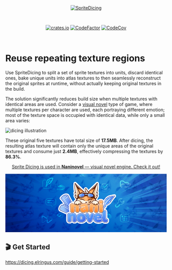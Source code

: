 <p align="center">
  <a href="https://github.com/elringus/sprite-dicing" target="_blank" rel="noopener noreferrer">
    <img width="200" src="https://raw.githubusercontent.com/elringus/sprite-dicing/main/docs/public/favicon.svg" alt="SpriteDicing">
  </a>
</p>
<br/>
<p align="center">
  <a href="https://crates.io/crates/sprite_dicing"><img alt="crates.io" src="https://img.shields.io/crates/v/sprite_dicing"></a>
  <a href="https://www.codefactor.io/repository/github/elringus/sprite-dicing"><img src="https://www.codefactor.io/repository/github/elringus/sprite-dicing/badge" alt="CodeFactor"/></a>
  <a href="https://codecov.io/gh/elringus/sprite-dicing"><img src="https://codecov.io/gh/elringus/sprite-dicing/branch/main/graph/badge.svg?token=DBUTGP0Q7C" alt="CodeCov"></a>
</p>
<br/>

# Reuse repeating texture regions

Use SpriteDicing to split a set of sprite textures into units, discard identical ones, bake unique units into atlas textures to then seamlessly reconstruct the original sprites at runtime, without actually keeping original textures in the build.

The solution significantly reduces build size when multiple textures with identical areas are used. Consider a [visual novel](https://en.wikipedia.org/wiki/Visual_novel) type of game, where multiple textures per character are used, each portraying different emotion; most of the texture space is occupied with identical data, while only a small area varies:

<img alt="dicing illustration" src="https://raw.githubusercontent.com/elringus/sprite-dicing/main/docs/public/img/banner.png">

These original five textures have total size of **17.5MB**. After dicing, the resulting atlas texture will contain only the unique areas of the original textures and consume just **2.4MB**, effectively compressing the textures by **86.3%**.

<a href="https://naninovel.com">
  <p align="center">Sprite Dicing is used in <strong>Naninovel</strong> — visual novel engine. Check it out!</p>
  <p align="center"><img alt="naninovel banner" src="https://raw.githubusercontent.com/elringus/cdn/main/naninovel-banner-wide.png"></p>
</a>

## 🎬 Get Started

https://dicing.elringus.com/guide/getting-started
